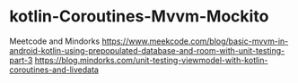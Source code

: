 # kotlin-Coroutines-Mvvm-Mockito
Meetcode and Mindorks
https://www.meekcode.com/blog/basic-mvvm-in-android-kotlin-using-prepopulated-database-and-room-with-unit-testing-part-3
https://blog.mindorks.com/unit-testing-viewmodel-with-kotlin-coroutines-and-livedata
